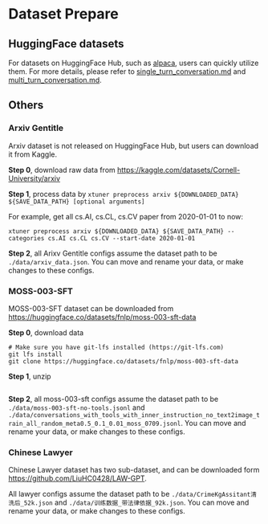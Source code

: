 # Dataset Prepare

## HuggingFace datasets

For datasets on HuggingFace Hub, such as [alpaca](https://huggingface.co/datasets/tatsu-lab/alpaca), users can quickly utilize them. For more details, please refer to [single_turn_conversation.md](./single_turn_conversation.md) and [multi_turn_conversation.md](./multi_turn_conversation.md).

## Others

### Arxiv Gentitle

Arxiv dataset is not released on HuggingFace Hub, but users can download it from Kaggle.

**Step 0**, download raw data from https://kaggle.com/datasets/Cornell-University/arxiv

**Step 1**, process data by `xtuner preprocess arxiv ${DOWNLOADED_DATA} ${SAVE_DATA_PATH} [optional arguments]`

For example, get all cs.AI, cs.CL, cs.CV paper from 2020-01-01 to now:

```shell
xtuner preprocess arxiv ${DOWNLOADED_DATA} ${SAVE_DATA_PATH} --categories cs.AI cs.CL cs.CV --start-date 2020-01-01
```

**Step 2**, all Arixv Gentitle configs assume the dataset path to be `./data/arxiv_data.json`. You can move and rename your data, or make changes to these configs.


### MOSS-003-SFT

MOSS-003-SFT dataset can be downloaded from https://huggingface.co/datasets/fnlp/moss-003-sft-data

**Step 0**, download data

```shell
# Make sure you have git-lfs installed (https://git-lfs.com)
git lfs install
git clone https://huggingface.co/datasets/fnlp/moss-003-sft-data
```

**Step 1**, unzip

```shell
```

**Step 2**, all moss-003-sft configs assume the dataset path to be `./data/moss-003-sft-no-tools.jsonl` and `./data/conversations_with_tools_with_inner_instruction_no_text2image_train_all_random_meta0.5_0.1_0.01_moss_0709.jsonl`. You can move and rename your data, or make changes to these configs.

### Chinese Lawyer

Chinese Lawyer dataset has two sub-dataset, and can be downloaded form https://github.com/LiuHC0428/LAW-GPT.

All lawyer configs assume the dataset path to be `./data/CrimeKgAssitant清洗后_52k.json` and `./data/训练数据_带法律依据_92k.json`. You can move and rename your data, or make changes to these configs.
